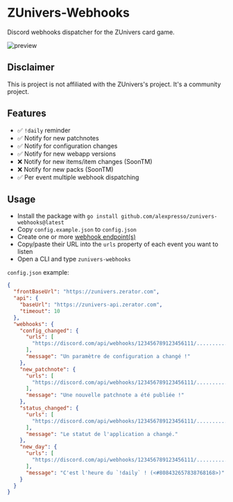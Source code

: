 # ZUnivers-Webhooks

Discord webhooks dispatcher for the ZUnivers card game.

![preview](https://i.imgur.com/pAWleMn.png)

## Disclaimer

This is project is not affiliated with the ZUnivers's project. It's a community project.

## Features

- ✅ `!daily` reminder
- ✅ Notify for new patchnotes
- ✅ Notify for configuration changes
- ✅ Notify for new webapp versions
- ❌ Notify for new items/item changes (SoonTM)
- ❌ Notify for new packs (SoonTM)
- ✅ Per event multiple webhook dispatching

## Usage

- Install the package with `go install github.com/alexpresso/zunivers-webhooks@latest`
- Copy `config.example.json` to `config.json`
- Create one or more [webhook endpoint(s)](https://support.discord.com/hc/fr/articles/228383668-Utiliser-les-Webhooks)
- Copy/paste their URL into the `urls` property of each event you want to listen
- Open a CLI and type `zunivers-webhooks`

`config.json` example:

```json
{
  "frontBaseUrl": "https://zunivers.zerator.com",
  "api": {
    "baseUrl": "https://zunivers-api.zerator.com",
    "timeout": 10
  },
  "webhooks": {
    "config_changed": {
      "urls": [
        "https://discord.com/api/webhooks/123456789123456111/.............................."
      ],
      "message": "Un paramètre de configuration a changé !"
    },
    "new_patchnote": {
      "urls": [
        "https://discord.com/api/webhooks/123456789123456111/.............................."
      ],
      "message": "Une nouvelle patchnote a été publiée !"
    },
    "status_changed": {
      "urls": [
        "https://discord.com/api/webhooks/123456789123456111/.............................."
      ],
      "message": "Le statut de l'application a changé."
    },
    "new_day": {
      "urls": [
        "https://discord.com/api/webhooks/123456789123456111/.............................."
      ],
      "message": "C'est l'heure du `!daily` ! (<#808432657838768168>)"
    }
  }
}
```
